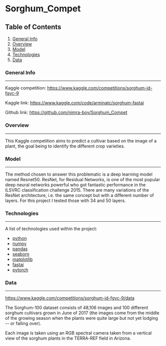 # Sorghum_Compet

## Table of Contents
1. [General Info](#general-info)
2. [Overview](#overview)
3. [Model](#model)
4. [Technologies](#technologies)
5. [Data](#data)

### General Info
***
Kaggle competition: https://www.kaggle.com/competitions/sorghum-id-fgvc-9

Kaggle link: https://www.kaggle.com/code/arminatc/sorghum-fastai

Github link: https://github.com/nimra-boy/Sorghum_Compet

### Overview
***
This Kaggle competition aims to predict a cultivar based on the image of a plant, the goal being to identify the different crop varieties.

### Model
***
The method chosen to answer this problematic is a deep learning model named Resnet50. ResNet, for Residual Networks, is one of the most popular deep neural networks powerful who got fantastic performance in the ILSVRC classification challenge 2015. There are many variations of the ResNet architecture, i.e. the same concept but with a different number of layers. For this project I tested those with 34 and 50 layers.

### Technologies
***
A list of technologies used within the project:
* [python](https://www.python.org/)
* [numpy](https://numpy.org/)
* [pandas](https://pandas.pydata.org/)
* [seaborn](https://seaborn.pydata.org/)
* [matplotlib](https://matplotlib.org/)
* [fastai](https://www.fast.ai/)
* [pytorch](https://pytorch.org/)

### Data
***
https://www.kaggle.com/competitions/sorghum-id-fgvc-9/data

The Sorghum-100 dataset consists of 48,106 images and 100 different sorghum cultivars grown in June of 2017 (the images come from the middle of the growing season when the plants were quite large but not yet lodging -- or falling over).

Each image is taken using an RGB spectral camera taken from a vertical view of the sorghum plants in the TERRA-REF field in Arizona.
